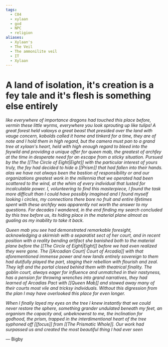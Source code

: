 ```yaml
---
tags:
  - C04
  - xylaan
  - god
  - NPC
  - religion
aliases:
  - Xylaan's
  - The Veil
  - The ammonilite veil
  - IT
  - Xylaan
---
```


 # A land of isolation, it's creation is a fey tale and it's flesh is something else entirely

*like everywhere of importance dragons had touched this place before, vermin these little wyrms, everywhere you look sprouting up like tulips! A great forest held valaxys a great beast that presided over the land with vauge concern, kobolds called it home and tinkerd for a time, they are of note and I hold them in high regard, but the camera must pan to a grand tree at xylaan's heart, held with high enough regard to bleed into the feywild and providing a unique offer for queen mab, the greatest of archfey at the time in desperate need for an escape from a sticky situation. Pursued by the the [[The Circle of Eight|Eight]] with the particular interest of yours truly, the fey had decided to hide a [[Prism]] that had fallen into their hands. alas we have not always been the bastion of responsibility or and our organizations greatest work in the millennia that we operated had been scattered to the wind, at the whim of every individual that lusted for incalculable power. I, volunteering to find this masterpiece, I found the task more difficult than I could have possibly imagined and I found myself looking i circles, my connections there bore no fruit and entire lifetimes spent with these archfey was apparently not worth the answer to my questions. For decades I wandered, in the end finding my search concluded by this tree before us, its hiding place in the material plane almost as gualing as my inability to take it back.* 

*Queen mab you see had demonstrated remarkable foresight, acknowledging a skirmish with a separatist sect of her court, and in recent position with a reality bending artifact she banished both to the material plane before the [[The Circle of Eight|Eight]] before we had even realized they were gone. The [[Arcadian Court| Court of Arcadia]] with that aforementioned immense power and new lands entirely sovereign to them had dutifully played the part, staging their rebellion with flourish and zeal. They left and the portal closed behind them with theatrical finality. The goblin court, always eager for influence and unmatched in their nastyness, has a pension for throwing wrenches into grand narratives, they had learned of Arcadias Pact with [[Queen Mab]] and stowed away many of their courts most vile and tricksy individuals. Without this digression from the plan I may have overlooked this place for even longer.*

*When I finally layed my eyes on the tree I knew instantly that we could never restore the sphere, something grander undulated beneath my feet, an organism the capacity and, unbeknownst to me, the inclination for godhood, the prism, trapped in the interdimentional heart of the tree syphoned off [[focus]] from [[The Prismatic Whole]]. Our work had surpassed us and created the most beautiful thing I had ever seen*

— Bigby 